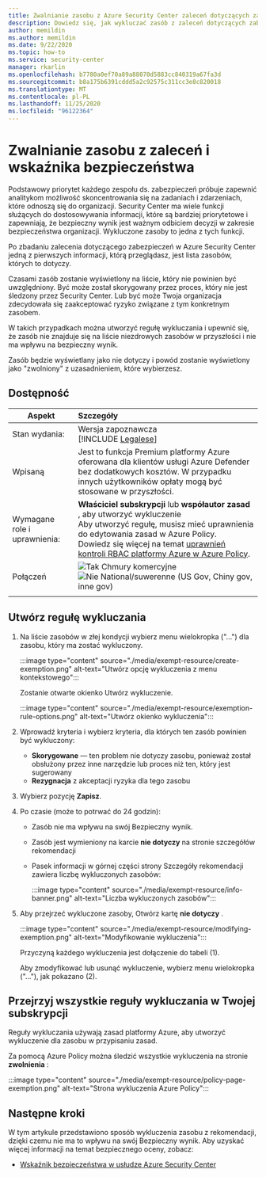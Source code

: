 ```yaml
---
title: Zwalnianie zasobu z Azure Security Center zaleceń dotyczących zabezpieczeń i bezpiecznego oceny
description: Dowiedz się, jak wykluczać zasób z zaleceń dotyczących zabezpieczeń i uzyskać bezpieczny wynik
author: memildin
ms.author: memildin
ms.date: 9/22/2020
ms.topic: how-to
ms.service: security-center
manager: rkarlin
ms.openlocfilehash: b7780a0ef70a89a88070d5883cc840319a67fa3d
ms.sourcegitcommit: b8a175b6391cddd5a2c92575c311cc3e8c820018
ms.translationtype: MT
ms.contentlocale: pl-PL
ms.lasthandoff: 11/25/2020
ms.locfileid: "96122364"
---
```

# <a name="exempt-a-resource-from-recommendations-and-secure-score"></a>Zwalnianie zasobu z zaleceń i wskaźnika bezpieczeństwa

Podstawowy priorytet każdego zespołu ds. zabezpieczeń próbuje zapewnić analitykom możliwość skoncentrowania się na zadaniach i zdarzeniach, które odnoszą się do organizacji. Security Center ma wiele funkcji służących do dostosowywania informacji, które są bardziej priorytetowe i zapewniają, że bezpieczny wynik jest ważnym odbiciem decyzji w zakresie bezpieczeństwa organizacji. Wykluczone zasoby to jedna z tych funkcji.

Po zbadaniu zalecenia dotyczącego zabezpieczeń w Azure Security Center jedną z pierwszych informacji, którą przeglądasz, jest lista zasobów, których to dotyczy.

Czasami zasób zostanie wyświetlony na liście, który nie powinien być uwzględniony. Być może został skorygowany przez proces, który nie jest śledzony przez Security Center. Lub być może Twoja organizacja zdecydowała się zaakceptować ryzyko związane z tym konkretnym zasobem. 

W takich przypadkach można utworzyć regułę wykluczania i upewnić się, że zasób nie znajduje się na liście niezdrowych zasobów w przyszłości i nie ma wpływu na bezpieczny wynik. 

Zasób będzie wyświetlany jako nie dotyczy i powód zostanie wyświetlony jako "zwolniony" z uzasadnieniem, które wybierzesz.

## <a name="availability"></a>Dostępność

|Aspekt|Szczegóły|
|----|:----|
|Stan wydania:|Wersja zapoznawcza<br>[!INCLUDE [Legalese](../../includes/security-center-preview-legal-text.md)] |
|Wpisaną|Jest to funkcja Premium platformy Azure oferowana dla klientów usługi Azure Defender bez dodatkowych kosztów. W przypadku innych użytkowników opłaty mogą być stosowane w przyszłości.|
|Wymagane role i uprawnienia:|**Właściciel subskrypcji** lub **współautor zasad** , aby utworzyć wykluczenie<br>Aby utworzyć regułę, musisz mieć uprawnienia do edytowania zasad w Azure Policy.<br>Dowiedz się więcej na temat [uprawnień kontroli RBAC platformy Azure w Azure Policy](../governance/policy/overview.md#azure-rbac-permissions-in-azure-policy).|
|Połączeń|![Tak](./media/icons/yes-icon.png) Chmury komercyjne<br>![Nie](./media/icons/no-icon.png) National/suwerenne (US Gov, Chiny gov, inne gov)|
|||


## <a name="create-an-exemption-rule"></a>Utwórz regułę wykluczania

1. Na liście zasobów w złej kondycji wybierz menu wielokropka ("...") dla zasobu, który ma zostać wykluczony.

    :::image type="content" source="./media/exempt-resource/create-exemption.png" alt-text="Utwórz opcję wykluczenia z menu kontekstowego":::

    Zostanie otwarte okienko Utwórz wykluczenie.

    :::image type="content" source="./media/exempt-resource/exemption-rule-options.png" alt-text="Utwórz okienko wykluczenia":::

1. Wprowadź kryteria i wybierz kryteria, dla których ten zasób powinien być wykluczony:
    - **Skorygowane** — ten problem nie dotyczy zasobu, ponieważ został obsłużony przez inne narzędzie lub proces niż ten, który jest sugerowany
    - **Rezygnacja** z akceptacji ryzyka dla tego zasobu
1. Wybierz pozycję **Zapisz**.
1. Po czasie (może to potrwać do 24 godzin):
    - Zasób nie ma wpływu na swój Bezpieczny wynik.
    - Zasób jest wymieniony na karcie **nie dotyczy** na stronie szczegółów rekomendacji
    - Pasek informacji w górnej części strony Szczegóły rekomendacji zawiera liczbę wykluczonych zasobów:
        
        :::image type="content" source="./media/exempt-resource/info-banner.png" alt-text="Liczba wykluczonych zasobów":::

1. Aby przejrzeć wykluczone zasoby, Otwórz kartę **nie dotyczy** .

    :::image type="content" source="./media/exempt-resource/modifying-exemption.png" alt-text="Modyfikowanie wykluczenia":::

    Przyczyną każdego wykluczenia jest dołączenie do tabeli (1).

    Aby zmodyfikować lub usunąć wykluczenie, wybierz menu wielokropka ("..."), jak pokazano (2).


## <a name="review-all-of-the-exemption-rules-on-your-subscription"></a>Przejrzyj wszystkie reguły wykluczania w Twojej subskrypcji

Reguły wykluczania używają zasad platformy Azure, aby utworzyć wykluczenie dla zasobu w przypisaniu zasad.

Za pomocą Azure Policy można śledzić wszystkie wykluczenia na stronie **zwolnienia** :

:::image type="content" source="./media/exempt-resource/policy-page-exemption.png" alt-text="Strona wykluczenia Azure Policy":::



## <a name="next-steps"></a>Następne kroki

W tym artykule przedstawiono sposób wykluczenia zasobu z rekomendacji, dzięki czemu nie ma to wpływu na swój Bezpieczny wynik. Aby uzyskać więcej informacji na temat bezpiecznego oceny, zobacz:

- [Wskaźnik bezpieczeństwa w usłudze Azure Security Center](secure-score-security-controls.md)